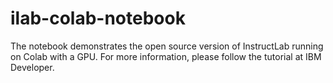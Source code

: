 # ilab-colab-notebook
The notebook demonstrates the open source version of InstructLab running on Colab with a GPU. For more information, please follow the tutorial at IBM Developer.
